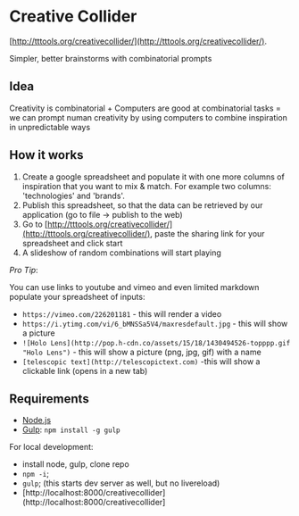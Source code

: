 # Creative Collider

[http://tttools.org/creativecollider/](http://tttools.org/creativecollider/). 

Simpler, better brainstorms with combinatorial prompts

## Idea

Creativity is combinatorial + Computers are good at combinatorial tasks = we can prompt numan creativity by using computers to combine inspiration in unpredictable ways

## How it works

1. Create a google spreadsheet and populate it with one more columns of inspiration that you want to mix & match. For example two columns: 'technologies' and 'brands'.
2. Publish this spreadsheet, so that the data can be retrieved by our application (go to file -> publish to the web)
3. Go to [http://tttools.org/creativecollider/](http://tttools.org/creativecollider/), paste the sharing link for your spreadsheet and click start
4. A slideshow of random combinations will start playing

*Pro Tip*:

You can use links to youtube and vimeo and even limited markdown populate your spreadsheet of inputs:

* `https://vimeo.com/226201181` - this will render a video
* `https://i.ytimg.com/vi/6_bMNSSa5V4/maxresdefault.jpg` - this will show a picture
* `![Holo Lens](http://pop.h-cdn.co/assets/15/18/1430494526-topppp.gif "Holo Lens")` - this will show a picture (png, jpg, gif) with a name
* `[telescopic text](http://telescopictext.com)`  -this will show a clickable link (opens in a new tab)

## Requirements

* [Node.js](http://nodejs.org)
* [Gulp](http://gulpjs.com/): `npm install -g gulp`

For local development:

* install node, gulp, clone repo
* `npm -i`;
* `gulp`; (this starts dev server as well, but no livereload)
* [http://localhost:8000/creativecollider](http://localhost:8000/creativecollider]
